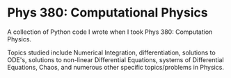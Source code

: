 # Phys 380: Computational Physics
A collection of Python code I wrote when I took Phys 380: Computation Physics.

Topics studied include Numerical Integration, differentiation, solutions to ODE's, solutions to non-linear Differential Equations, systems of Differential Equations, Chaos, and numerous other specific topics/problems in Physics.
